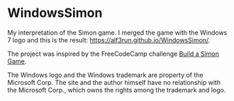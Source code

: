 # WindowsSimon
My interpretation of the Simon game. I merged the game with the Windows 7 logo and this is the result: https://alf3run.github.io/WindowsSimon/.

The project was inspired by the FreeCodeCamp challenge <a href="https://www.freecodecamp.com/challenges/build-a-simon-game">Build a Simon Game</a>.

The Windows logo and the Windows trademark are property of the Microsoft Corp. The site and the author himself have no relationship with the Microsoft Corp., which owns the rights among the trademark and logo.
